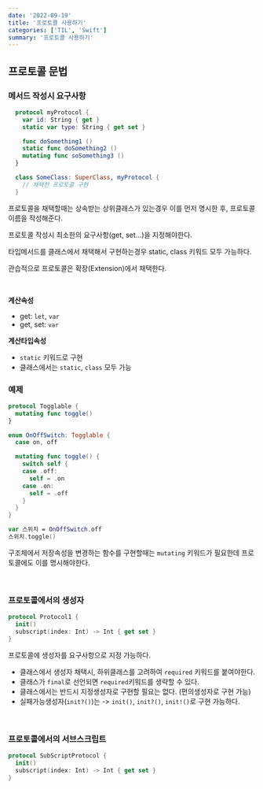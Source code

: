 ```yaml
---
date: '2022-09-19'
title: '프로토콜 사용하기'
categories: ['TIL', 'Swift']
summary: '프로토콜 사용하기'
---
```


## 프로토콜 문법

### 메서드 작성시 요구사항

```swift
  protocol myProtocol {
    var id: String { get }
    static var type: String { get set }

    func doSomething1 ()
    static func doSomething2 ()
    mutating func soSomething3 ()
  }

  class SomeClass: SuperClass, myProtocol {
    // 채택한 프로토콜 구현
  }
```

프로토콜을 채택할때는 상속받는 상위클래스가 있는경우 이를 먼저 명시한 후, 프로토콜 이름을 작성해준다.

프로토콜 작성시 최소한의 요구사항(get, set...)을 지정해야한다.

타입메서드를 클래스에서 채택해서 구현하는경우 static, class 키워드 모두 가능하다.

관습적으로 프로토콜은 확장(Extension)에서 채택한다.

<br/>

<b>계산속성</b>

- get: `let`, `var` <br/>
- get, set: `var`

<b>계산타입속성</b>

- `static` 키워드로 구현 <br/>
- 클래스에서는 `static`, `class` 모두 가능

### 예제

```swift
protocol Togglable {
  mutating func toggle()
}

enum OnOffSwitch: Togglable {
  case on, off

  mutating func toggle() {
    switch self {
    case .off:
      self = .on
    case .on:
      self = .off
    }
  }
}

var 스위치 = OnOffSwitch.off
스위치.toggle()
```

구조체에서 저장속성을 변경하는 함수를 구현할때는 `mutating` 키워드가 필요한데 프로토콜에도 이를 명시해야한다.

<br/>

### 프로토콜에서의 생성자

```swift
protocol Protocol1 {
  init()
  subscript(index: Int) -> Int { get set }
}
```

프로토콜에 생성자를 요구사항으로 지정 가능하다.

- 클래스에서 생성자 채택시, 하위클래스를 고려하여 `required` 키워드를 붙여야한다.
- 클래스가 `final`로 선언되면 `required`키워드를 생략할 수 있다.
- 클래스에서는 반드시 지정생성자로 구현할 필요는 없다. (편의생성자로 구현 가능)
- 실패가능생성자(`init?()`)는 -> `init()`, `init?()`, `init!()`로 구현 가능하다.

<br/>

### 프로토콜에서의 서브스크립트

```swift
protocol SubScriptProtocol {
  init()
  subscript(index: Int) -> Int { get set }
}
```

